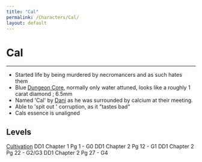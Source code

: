 ```yaml
---
title: "Cal"
permalink: /Characters/Cal/
layout: default
---
```

# Cal
---

- Started life by being murdered by necromancers and as such hates them
- Blue [Dungeon Core](../../_Lexicon/DungeonCore.md), normally only water attuned, looks like a roughly 1 carat diamond ; 6.5mm 
- Named 'Cal' by [Dani](Dani.md) as he was surrounded by calcium at their meeting.
- Able to 'spit out ' corruption, as it "tastes bad"
- Cals essence is unaligned 


## Levels
[Cultivation](../../_Lexicon/Cultivation.md)
DD1 Chapter 1 Pg 1 - G0
DD1 Chapter 2 Pg 12 - G1
DD1 Chapter 2 Pg 22 - G2/G3
DD1 Chapter 2 Pg 27 - G4